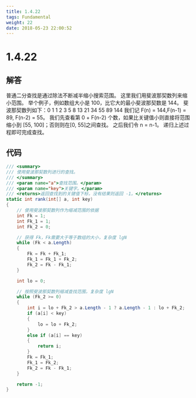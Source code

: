 ```yaml
---
title: 1.4.22
tags: Fundamental
weight: 22
date: 2018-05-23 22:00:52
---
```


# 1.4.22


## 解答

普通二分查找是通过除法不断减半缩小搜索范围。
这里我们用斐波那契数列来缩小范围。
举个例子，例如数组大小是 100，比它大的最小斐波那契数是 144。
斐波那契数列如下：0 1 1 2 3 5 8 13 21 34 55 89 144
我们记 F(n) = 144,F(n-1) = 89, F(n-2) = 55。
我们先查看第 0 + F(n-2) 个数，如果比关键值小则直接将范围缩小到 [55, 100]；否则则在[0, 55]之间查找。
之后我们令 n = n-1。
递归上述过程即可完成查找。

## 代码

```csharp
/// <summary>
/// 使用斐波那契数列进行的查找。
/// </summary>
/// <param name="a">查找范围。</param>
/// <param name="key">关键字。</param>
/// <returns>返回查找到的关键值下标，没有结果则返回 -1。</returns>
static int rank(int[] a, int key)
{
    // 使用斐波那契数列作为缩减范围的依据
    int Fk = 1;
    int Fk_1 = 1;
    int Fk_2 = 0;

    // 获得 Fk，Fk需要大于等于数组的大小，复杂度 lgN
    while (Fk < a.Length)
    {
        Fk = Fk + Fk_1;
        Fk_1 = Fk_1 + Fk_2;
        Fk_2 = Fk - Fk_1;
    }

    int lo = 0;

    // 按照斐波那契数列缩减查找范围，复杂度 lgN
    while (Fk_2 >= 0)
    {
        int i = lo + Fk_2 > a.Length - 1 ? a.Length - 1 : lo + Fk_2;
        if (a[i] < key)
        {
            lo = lo + Fk_2;
        }
        else if (a[i] == key)
        {
            return i;
        }
        Fk = Fk_1;
        Fk_1 = Fk_2;
        Fk_2 = Fk - Fk_1;
    }

    return -1;
}
```
